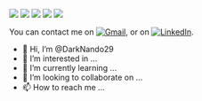 ![](https://img.shields.io/badge/Java-8-informational?style=flat&logo=<LOGO_NAME>&logoColor=white&color=2bbc8a)
![](https://img.shields.io/badge/SpringBoot-MVC-informational?style=flat&logo=<LOGO_NAME>&logoColor=white&color=2bbc8a)
![](https://img.shields.io/badge/Node-js-informational?style=flat&logo=<LOGO_NAME>&logoColor=white&color=2bbc8a)
![](https://img.shields.io/badge/React-js-informational?style=flat&logo=<LOGO_NAME>&logoColor=white&color=2bbc8a)
![](https://img.shields.io/badge/Angular-js-informational?style=flat&logo=<LOGO_NAME>&logoColor=white&color=2bbc8a)

<!-- Actual text -->

<!-- Actual text -->

You can contact me on [![Gmail][1.2]][1], or on [![LinkedIn][3.2]][2].

<!-- Icons -->

[1.2]: https://img.icons8.com/plasticine/100/000000/gmail-new.png
[3.2]: https://img.icons8.com/color/48/000000/linkedin.png

<!-- Links to your social media accounts -->

[1]: al19962009@gmail.com
[2]: https://www.linkedin.com/in/fernando-alfaro-379b607a


- 👋 Hi, I’m @DarkNando29
- 👀 I’m interested in ...
- 🌱 I’m currently learning ...
- 💞️ I’m looking to collaborate on ...
- 📫 How to reach me ...

<!---
DarkNando29/DarkNando29 is a ✨ special ✨ repository because its `README.md` (this file) appears on your GitHub profile.
You can click the Preview link to take a look at your changes.
--->
